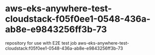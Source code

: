 # aws-eks-anywhere-test-cloudstack-f05f0ee1-0548-436a-ab8e-e9843256ff3b-73
repository for use with E2E test job aws-eks-anywhere-test-cloudstack:f05f0ee1-0548-436a-ab8e-e9843256ff3b-73
